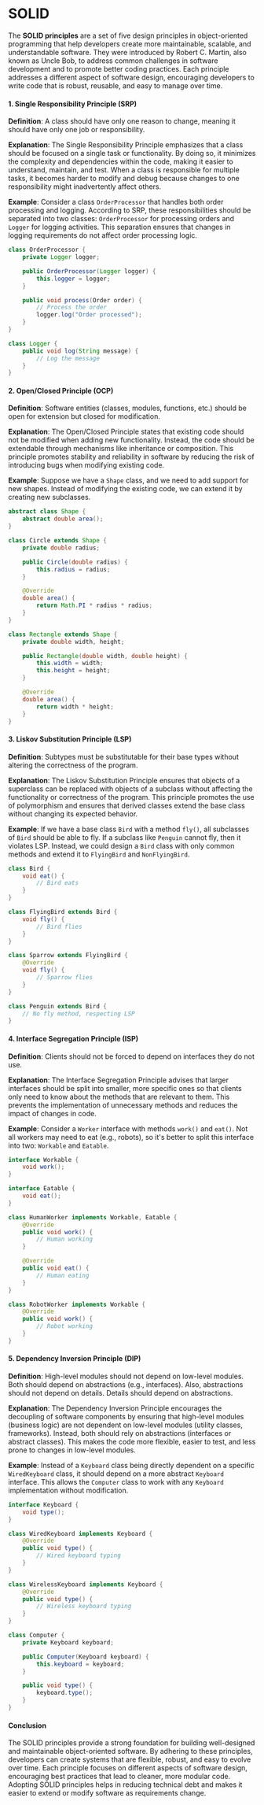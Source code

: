 # SOLID

The **SOLID principles** are a set of five design principles in object-oriented programming that help developers create more maintainable, scalable, and understandable software. They were introduced by Robert C. Martin, also known as Uncle Bob, to address common challenges in software development and to promote better coding practices. Each principle addresses a different aspect of software design, encouraging developers to write code that is robust, reusable, and easy to manage over time.

#### 1. **Single Responsibility Principle (SRP)**

**Definition**: A class should have only one reason to change, meaning it should have only one job or responsibility.

**Explanation**: The Single Responsibility Principle emphasizes that a class should be focused on a single task or functionality. By doing so, it minimizes the complexity and dependencies within the code, making it easier to understand, maintain, and test. When a class is responsible for multiple tasks, it becomes harder to modify and debug because changes to one responsibility might inadvertently affect others.

**Example**: Consider a class `OrderProcessor` that handles both order processing and logging. According to SRP, these responsibilities should be separated into two classes: `OrderProcessor` for processing orders and `Logger` for logging activities. This separation ensures that changes in logging requirements do not affect order processing logic.

```java
class OrderProcessor {
    private Logger logger;

    public OrderProcessor(Logger logger) {
        this.logger = logger;
    }

    public void process(Order order) {
        // Process the order
        logger.log("Order processed");
    }
}

class Logger {
    public void log(String message) {
        // Log the message
    }
}
```

#### 2. **Open/Closed Principle (OCP)**

**Definition**: Software entities (classes, modules, functions, etc.) should be open for extension but closed for modification.

**Explanation**: The Open/Closed Principle states that existing code should not be modified when adding new functionality. Instead, the code should be extendable through mechanisms like inheritance or composition. This principle promotes stability and reliability in software by reducing the risk of introducing bugs when modifying existing code.

**Example**: Suppose we have a `Shape` class, and we need to add support for new shapes. Instead of modifying the existing code, we can extend it by creating new subclasses.

```java
abstract class Shape {
    abstract double area();
}

class Circle extends Shape {
    private double radius;

    public Circle(double radius) {
        this.radius = radius;
    }

    @Override
    double area() {
        return Math.PI * radius * radius;
    }
}

class Rectangle extends Shape {
    private double width, height;

    public Rectangle(double width, double height) {
        this.width = width;
        this.height = height;
    }

    @Override
    double area() {
        return width * height;
    }
}
```

#### 3. **Liskov Substitution Principle (LSP)**

**Definition**: Subtypes must be substitutable for their base types without altering the correctness of the program.

**Explanation**: The Liskov Substitution Principle ensures that objects of a superclass can be replaced with objects of a subclass without affecting the functionality or correctness of the program. This principle promotes the use of polymorphism and ensures that derived classes extend the base class without changing its expected behavior.

**Example**: If we have a base class `Bird` with a method `fly()`, all subclasses of `Bird` should be able to fly. If a subclass like `Penguin` cannot fly, then it violates LSP. Instead, we could design a `Bird` class with only common methods and extend it to `FlyingBird` and `NonFlyingBird`.

```java
class Bird {
    void eat() {
        // Bird eats
    }
}

class FlyingBird extends Bird {
    void fly() {
        // Bird flies
    }
}

class Sparrow extends FlyingBird {
    @Override
    void fly() {
        // Sparrow flies
    }
}

class Penguin extends Bird {
    // No fly method, respecting LSP
}
```

#### 4. **Interface Segregation Principle (ISP)**

**Definition**: Clients should not be forced to depend on interfaces they do not use.

**Explanation**: The Interface Segregation Principle advises that larger interfaces should be split into smaller, more specific ones so that clients only need to know about the methods that are relevant to them. This prevents the implementation of unnecessary methods and reduces the impact of changes in code.

**Example**: Consider a `Worker` interface with methods `work()` and `eat()`. Not all workers may need to eat (e.g., robots), so it's better to split this interface into two: `Workable` and `Eatable`.

```java
interface Workable {
    void work();
}

interface Eatable {
    void eat();
}

class HumanWorker implements Workable, Eatable {
    @Override
    public void work() {
        // Human working
    }

    @Override
    public void eat() {
        // Human eating
    }
}

class RobotWorker implements Workable {
    @Override
    public void work() {
        // Robot working
    }
}
```

#### 5. **Dependency Inversion Principle (DIP)**

**Definition**: High-level modules should not depend on low-level modules. Both should depend on abstractions (e.g., interfaces). Also, abstractions should not depend on details. Details should depend on abstractions.

**Explanation**: The Dependency Inversion Principle encourages the decoupling of software components by ensuring that high-level modules (business logic) are not dependent on low-level modules (utility classes, frameworks). Instead, both should rely on abstractions (interfaces or abstract classes). This makes the code more flexible, easier to test, and less prone to changes in low-level modules.

**Example**: Instead of a `Keyboard` class being directly dependent on a specific `WiredKeyboard` class, it should depend on a more abstract `Keyboard` interface. This allows the `Computer` class to work with any `Keyboard` implementation without modification.

```java
interface Keyboard {
    void type();
}

class WiredKeyboard implements Keyboard {
    @Override
    public void type() {
        // Wired keyboard typing
    }
}

class WirelessKeyboard implements Keyboard {
    @Override
    public void type() {
        // Wireless keyboard typing
    }
}

class Computer {
    private Keyboard keyboard;

    public Computer(Keyboard keyboard) {
        this.keyboard = keyboard;
    }

    public void type() {
        keyboard.type();
    }
}
```

#### Conclusion

The SOLID principles provide a strong foundation for building well-designed and maintainable object-oriented software. By adhering to these principles, developers can create systems that are flexible, robust, and easy to evolve over time. Each principle focuses on different aspects of software design, encouraging best practices that lead to cleaner, more modular code. Adopting SOLID principles helps in reducing technical debt and makes it easier to extend or modify software as requirements change.
